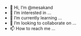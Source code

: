 - 👋 Hi, I’m @mesakand
- 👀 I’m interested in ...
- 🌱 I’m currently learning ...
- 💞️ I’m looking to collaborate on ...
- 📫 How to reach me ...

<!---
mailmasaeki/mailmasaeki is a ✨ special ✨ repository because its `README.md` (this file) appears on your GitHub profile.
You can click the Preview link to take a look at your changes.
--->
